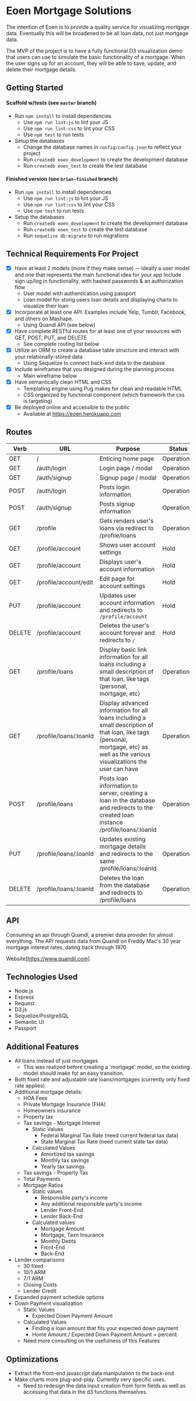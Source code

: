# Eoen Mortgage Solutions

The intention of Eoen is to provide a quality service for visualizing mortgage data. Eventually this will be broadened to be all loan data, not just mortgage data.

The MVP of the project is to have a fully functional D3 visualization demo that users can use to simulate the basic functionality of a mortgage. When the user signs up for an account, they will be able to save, update, and delete their mortgage details.

## Getting Started

#### Scaffold w/tests (see `master` branch)

* Run `npm install` to install dependencies
  * Use `npm run lint:js` to lint your JS
  * Use `npm run lint:css` to lint your CSS
  * Use `npm test` to run tests
* Setup the databases
  * Change the database names in `config/config.json` to reflect your project
  * Run `createdb eoen_development` to create the development database
  * Run `createdb eoen_test` to create the test database

#### Finished version (see `brian-finished` branch)

* Run `npm install` to install dependencies
  * Use `npm run lint:js` to lint your JS
  * Use `npm run lint:css` to lint your CSS
  * Use `npm test` to run tests
* Setup the databases
  * Run `createdb eoen_development` to create the development database
  * Run `createdb eoen_test` to create the test database
  * Run `sequelize db:migrate` to run migrations

## Technical Requirements For Project

- [x] Have at least 2 models (more if they make sense) -- ideally a user model and one that represents the main functional idea for your app
Include sign up/log in functionality, with hashed passwords & an authorization flow
  - User model with authentication using passport
  - Loan model for storig users loan details and displaying charts to visualize their loan
- [x] Incorporate at least one API. Examples include Yelp, Tumblr, Facebook, and others on Mashape.
  - Using Quandl API (see below)
- [x] Have complete RESTful routes for at least one of your resources with GET, POST, PUT, and DELETE
  - See complete routing list below
- [x] Utilize an ORM to create a database table structure and interact with your relationally-stored data
  - Using Sequelize to connect back-end data to the database
- [x] Include wireframes that you designed during the planning process
  - Main wireframe below
- [x] Have semantically clean HTML and CSS
  - Templating engine using Pug makes for clean and readable HTML
  - CSS organized by functional component (which framework the css is targeting)
- [x] Be deployed online and accessible to the public
  - Available at https://eoen.herokuapp.com

## Routes

  | Verb | URL | Purpose | Status |
  |---|---|---|---|
  | GET | / | Enticing home page | Operational |
  | GET | /auth/login | Login page / modal | Operational |
  | GET | /auth/signup | Signup page / modal | Operational |
  | POST | /auth/login | Posts login information | Operational |
  | POST | /auth/signup | Posts signup information | Operational |
  | GET | /profile | Gets renders user's loans via redirect to /profile/loans |  Operational |
  | GET | /profile/account | Shows user account settings | Hold |
  | GET | /profile/account | Displays user's account information | Hold |
  | GET | /profile/account/edit | Edit page for account settings | Hold |
  | PUT | /profile/account | Updates user account information and redirects to `/profile/account` | Hold |
  | DELETE | /profile/account | Deletes the user's account forever and redirects to `/` | Hold |
  | GET | /profile/loans | Display basic link information for all loans including a small description of that loan, like tags (personal, mortgage, etc) | Operational |
  | GET | /profile/loans/:loanId | Display advanced information for all loans including a small description of that loan, like tags (personal, mortgage, etc) as well as the various visualizations the user can have | Operational |
  | POST | /profile/loans | Posts loan information to server, creating a loan in the database and redirects to the created loan instance /profile/loans/:loanId | Operational |
  | PUT | /profile/loans/:loanId | Updates existing mortgage details and redirects to the same /profile/loans/:loanId | Operational |
  | DELETE | /profile/loans/:loanId | Deletes the loan from the database and redirects to /profile/loans | Operational |

## API

Consuming an api through Quandl, a premier data provider for almost everything. The API requests data from Quandl on Freddy Mac's 30 year mortgage interest rates, dating back through 1970.

Website[https://www.quandil.com]

## Technologies Used

- Node.js
- Express
- Request
- D3.js
- Sequelize/PostgreSQL
- Semantic UI
- Passport

## Additional Features

- All loans instead of just mortgages
  - This was realized before creating a 'mortgage' model, so the existing model should make for an easy transition.
- Both fixed rate and adjustable rate loans/mortgages (currently only fixed rate applies)
- Additional mortgage details:
  - HOA Fees
  - Private Mortgage Insurance (FHA)
  - Homeowners insurance
  - Property tax
  - Tax savings - Mortgage Interest
    - Static Values
      - Federal Marginal Tax Rate (need current federal tax data)
      - State Marginal Tax Rate (need current state tax data)
    - Calculated Values
      - Amortized tax savings
      - Monthly tax savings
      - Yearly tax savings
  - Tax savings - Property Tax
  - Total Payments
  - Mortgage Ratios
    - Static values
      - Responsible party's income
      - Any additional responsible party's income
      - Lender Front-End
      - Lender Back-End
    - Calculated values
      - Mortgage Amount
      - Mortgage, Taxn Insurance
      - Monthly Debts
      - Front-End
      - Back-End
- Lender comparisons
  - 30 fixed
  - 10/1 ARM
  - 7/1 ARM
  - Closing Costs
  - Lender Credit
- Expanded payment schedule options
- Down Payment visualization
  - Static Values
    - Expected Down Payment Amount
  - Calculated Values
    - Finding a loan amount that fits your expected down payment
    - Home Amount / Expected Down Payment Amount = percent
  - Need more consulting on the usefulness of this Features

## Optimizations

- Extract the front-end javascript data manipulation to the back-end
- Make charts more plug-and-play. Currently very specific uses.
  - Need to redesign the data input creation from form fields as well as accessing that data in the d3 functions themselves.
